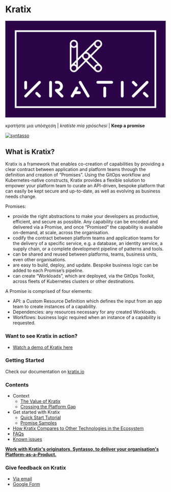 # Kratix

![Kratix](docs/deprecated/images/white_logo_color_background.jpg)

κρατήστε μια υπόσχεση | *kratíste mia ypóschesi* | **Keep a promise**

[![syntasso](https://circleci.com/gh/syntasso/kratix.svg?style=shield)](https://app.circleci.com/pipelines/github/syntasso/kratix?branch=main)

## What is Kratix?

Kratix is a framework that enables co-creation of capabilities by providing a clear contract between application and platform teams through the definition and creation of “Promises”. Using the GitOps workflow and Kubernetes-native constructs, Kratix provides a flexible solution to empower your platform team to curate an API-driven, bespoke platform that can easily be kept secure and up-to-date, as well as evolving as business needs change.

Promises:
- provide the right abstractions to make your developers as productive, efficient, and secure as possible. Any capability can be encoded and delivered via a Promise, and once “Promised” the capability is available on-demand, at scale, across the organisation.
- codify the contract between platform teams and application teams for the delivery of a specific service, e.g. a database, an identity service, a supply chain, or a complete development pipeline of patterns and tools.
- can be shared and reused between platforms, teams, business units, even other organisations.
- are easy to build, deploy, and update. Bespoke business logic can be added to each Promise’s pipeline.
- can create “Workloads”, which are deployed, via the GitOps Toolkit, across fleets of Kubernetes clusters or other destinations.

A Promise is comprised of four elements:
- API: a Custom Resource Definition which defines the input from an app team to create instances of a capability.
- Dependencies: any resources necessary for any created Workloads.
- Workflows: business logic required when an instance of a capability is requested.

### Want to see Kratix in action?

* [Watch a demo of Kratix here](https://youtu.be/ZZUD2NUCBJI)

### Getting Started

Check our documentation on [kratix.io](https://kratix.io)
### Contents
- Context
  - [The Value of Kratix](https://syntasso.github.io/kratix-docs/docs/main/value-of-kratix?utm_source=github&utm_medium=readme&utm_campaign=kratix)
  - [Crossing the Platform Gap](https://www.syntasso.io/post/crossing-the-platform-gap)
  <!-- - [Personas](./docs/personas.md)  -->
  <!-- - [Team Story](./docs/success.md) -->
  <!-- - [Architecture](./docs/writing-a-promise.md) -->
- Get started with Kratix
  - [Quick Start Tutorial](https://syntasso.github.io/kratix-docs/docs/workshop/intro?utm_source=github&utm_medium=readme&utm_campaign=kratix)
  - [Promise Samples](./samples)
- [How Kratix Compares to Other Technologies in the Ecosystem](https://syntasso.github.io/kratix-docs/docs/main/value-of-kratix#comparison-with-other-tools?utm_source=github&utm_medium=readme&utm_campaign=kratix)
- [FAQs](https://syntasso.github.io/kratix-docs/docs/main/faq?utm_source=github&utm_medium=readme&utm_campaign=kratix)
- [Known issues](./docs/deprecated/known-issues.md)

**[Work with Kratix's originators, Syntasso, to deliver your organisation's Platform-as-a-Product.](https://www.syntasso.io/platform-journeys)**

### **Give feedback on Kratix**
  - [Via email](mailto:feedback@syntasso.io?subject=Kratix%20Feedback)
  - [Google Form](https://forms.gle/WVXwVRJsqVFkHfJ79)

